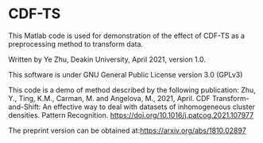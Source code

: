 # CDF-TS
This Matlab code is used for demonstration of the effect of CDF-TS as a preprocessing method to transform data. 

Written by Ye Zhu, Deakin University, April 2021, version 1.0. 

This software is under GNU General Public License version 3.0 (GPLv3)

This code is a demo of method described by the following publication: Zhu, Y., Ting, K.M., Carman, M. and Angelova, M., 2021, April. CDF Transform-and-Shift: An effective way to deal with datasets of inhomogeneous cluster densities. Pattern Recognition. https://doi.org/10.1016/j.patcog.2021.107977

The preprint version can be obtained at:https://arxiv.org/abs/1810.02897
